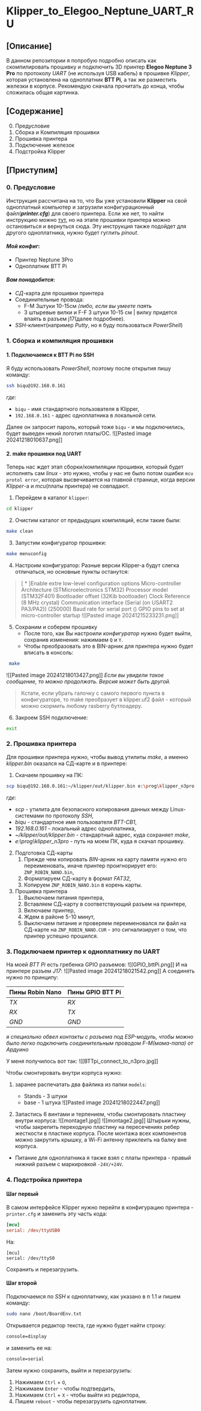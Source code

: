 # Klipper_to_Elegoo_Neptune_UART_RU

## [Описание]
В данном репозитории я попробую подробно описать как скомпилировать прошивку и подключить 3D принтер **Elegoo Neptune 3 Pro** по протоколу *UART* (не используя USB кабель) в прошивке *Klipper*, которая установлена на одноплатник **BTT Pi**, а так же разместить железки в корпусе.
Рекомендую сначала прочитать до конца, чтобы сложилась общая картинка.
## [Содержание]
0. Предусловие
1. Сборка и Компиляция прошивки
2. Прошивка принтера
3. Подключение железок
4. Подстройка Klipper

## [Приступим]
### 0. Предусловие
Инструкция рассчитана на то, что Вы уже установили **Klipper** на свой одноплатный компьютер и загрузили конфигурационный файл(***printer.cfg***) для своего принтера.
Если же нет, то найти инструкцию можно [тут](https://github.com/Konstant-3d/Neptune3pro-klipper/wiki/%D0%9F%D1%80%D0%BE%D1%81%D1%82%D0%BE%D0%B9-%D0%B3%D0%B0%D0%B9%D0%B4-%D0%BF%D0%BE-%D1%83%D1%81%D1%82%D0%B0%D0%BD%D0%BE%D0%B2%D0%BA%D0%B5-%D0%BA%D0%BB%D0%B8%D0%BF%D0%BF%D0%B5%D1%80%D0%B0-%D0%BD%D0%B0-Neptune-3-Pro-%D0%B8-Bigtreetech-btt-pi-v1.2), но на этапе прошивки принтера можно остановиться и вернуться сюда.
Эту инструкция также подойдет для другого одноплатника, нужно будет гуглить *pinout*. 
#### *Мой конфиг*:
* Принтер Neptune 3Pro
* Одноплатник BTT Pi
#### *Вам понадобится*:
* *СД*-карта для прошивки принтера
* Соединительные провода:
	* F-M 3штуки 10-15см
		/*либо, если вы умеете паять*
	* 3 штыревые вилки и F-F 3 штуки 10-15 см | вилку придется впаять в разъем j17(далее подробнее).
* *SSH*-клиент(например *Putty*, но я буду пользоваться *PowerShell*)

### 1. Сборка и компиляция прошивки

#### 1. Подключаемся к BTT Pi по SSH 
Я буду использовать *PowerShell*, поэтому после открытия пишу команду:
```bash
ssh biqu@192.168.0.161
```
*где:* 
* `biqu` - имя стандартного пользователя в Klipper,
* `192.168.0.161` - адрес одноплатника в локальной сети.

Далее он запросит пароль, который тоже `biqu` - и мы подключились, будет выведен некий логотип платы/ОС.
![[Pasted image 20241218010637.png]]

#### 2. make прошивки под UART
Теперь нас ждет этап сборки/компиляции прошивки, который будет исполнять сам *linux* - это нужно, чтобы у нас не было потом ошибки `mcu protol error`, которая высвечивается на главной странице, когда версии *Klipper*-а и *mcu*(платы принтера) не совпадают.
1. Перейдем в каталог `klipper`:
```bash
cd klipper
```
2. Очистим каталог от предыдущих компиляций, если такие были:
```bash
make clean
```
3. Запустим конфигуратор прошивки:
```bash
make menuconfig
```
4. Настроим конфигуратор:
		Разные версии Klipper-а будут слегка отличаться, но основные пункты останутся:
> [ * ]Enable extre low-level configuration options
> Micro-controller Architecture (STMicroelectronics STM32)
> Processor model (STM32F401)
> Bootloader offset (32Kib bootloader)
> Clock Reference (8 MHz crystal)
> Communication interface (Serial (on USART2 PA3/PA2))
> (250000) Baud rate for serial port
> () GPIO pins to set at micro-controller startup
![[Pasted image 20241215233231.png]]

5. Сохраним и соберем прошивку
	* После того, как Вы настроили *конфигуратор* нужно будет выйти, сохранив изменения: нажимаем `Q` и `Y`.
	* Чтобы преобразовать это в BIN-арник для принтера нужно будет вписать в консоль:
```bash
 make
```
![[Pasted image 20241218013427.png]]
*Если вы увидели такое сообщение, то можно продолжать. Версия может быть другой.*
> Кстати, если убрать галочку с самого первого пункта в конфигураторе, то make преобразует в klipper.uf2 файл - который можно скормить любому rasberry бутлоадеру.

6. Закроем SSH подключение:
```bash
exit
```
### 2. Прошивка принтера 
Для прошивки принтера нужно, чтобы вывод утилиты *make*, а именно *klipper.bin* оказался на СД-карте и в принтере:
1. Скачаем прошивку на ПК:
```bash
scp biqu@192.168.0.161:~/klipper/out/klipper.bin e:\prog\klipper_n3pro
```
*где:*
* *scp* - утилита для безопасного копирования данных между Linux-системами по протоколу *SSH*,
* *biqu* - стандартное имя пользователя *BTT-CB1*,
* *192.168.0.161* - локальный адрес одноплатника,
* *~/klipper/out/klipper.bin* - стандартный адрес, куда сохраняет *make*,
* *e:\prog\klipper_n3pro* - путь на моем ПК, куда я скачал прошивку.
2. Подготовка СД-карты
	1. Прежде чем копировать *BIN*-арник на карту памяти нужно его переименовать, иначе принтер проигнорирует его: `ZNP_ROBIN_NANO.bin`,
	2. Форматируем СД-карту в формат *FAT32*,
	3. Копируем `ZNP_ROBIN_NANO.bin` в корень карты.
3. Прошивка принтера
	1. Выключаем питания принтера,
	2. Вставляем СД-карту в соответствующий разъем на принтере,
	3. Включаем принтер,
	4. Ждем в районе 5-10 минут,
	5. Выключаем питание и проверяем переименовался ли файл на СД-карте на `ZNP_ROBIN_NANO.CUR` - это сигнализирует о том, что принтер успешно прошился.

### 3. Подключаем принтер к одноплатнику по UART
На моей *BTT Pi* есть гребенка GPIO разъемов:
![[GPIO_bttPi.png]]
И на принтере разъем *J17*:
![[Pasted image 20241218021542.png]]
А соединять нужно по принципу:

| Пины Robin Nano | Пины GPIO BTT Pi |
| --------------- | ---------------- |
| *TX*            | *RX*             |
| *RX*            | *TX*             |
| *GND*           | *GND*            |
*я специально обвел контакты с разъема под ESP-модуль, чтобы можно было легко подключить соединительным проводом F-M(мама-папа) от Ардуино*

У меня получилось вот так:
![[BTTpi_connect_to_n3pro.jpg]]

Чтобы смонтировать внутри корпуса нужно:
1. заранее распечатать два файлика из папки `models`:
	* Stands - 3 штуки
	* base - 1 штука
![[Pasted image 20241218022447.png]]

2. Запастись 6 винтами и терпением, чтобы смонтировать пластину внутри корпуса:
![[montage1.jpg]]
![[montage2.jpg]]
Штырьки нужны, чтобы закрепить переходную пластину на пересечениях ребер жесткости в пластике корпуса.
После монтажа всех компонентов можно закрутить крышку, а Wi-Fi антенну приклеить на балку вне корпуса.
* Питание для одноплатника я также взял с платы принтера - правый нижний разъем с маркировкой `-24V/+24V`.
### 4. Подстройка принтера
#### Шаг первый
В самом интерфейсе Klipper нужно перейти в конфигурацию принтера - `printer.cfg` и заменить эту часть кода:
```cfg
[mcu]
serial: /dev/ttyUSB0
```
На:
```
[mcu]
serial: /dev/ttyS0
```
Сохранить и перезагрузить.
#### Шаг второй
Подключаемся по *SSH* к одноплатнику, как указано в п 1.1 и пишем команду:
```bash
sudo nano /boot/BoardEnv.txt
```
Открывается редактор текста, где нужно будет найти строку:
```BoardEnv.txt
console=display
```
и заменить ее на:
```BoardEnv.txt
console=serial
```
Затем нужно сохранить, выйти и перезагрузить:
1. Нажимаем `Ctrl` + `O`,
2. Нажимаем `Enter` - чтобы подтвердить,
3. Нажимаем `Ctrl` + `X` - чтобы выйти из редактора,
4. Пишем `reboot` - чтобы перезагрузить одноплатник.

